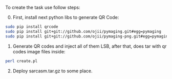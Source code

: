    To create the task use follow steps:

0. First, install next python libs to generate QR Code:
  ```bash
  sudo pip install qrcode
  sudo pip install git+git://github.com/ojii/pymaging.git#egg=pymaging
  sudo pip install git+git://github.com/ojii/pymaging-png.git#egg=pymaging-png
  ```
1. Generate QR codes and inject all of them LSB, after that, does tar with qr codes image files inside:
  ```bash
  perl create.pl
  ```

2. Deploy sarcasm.tar.gz to some place.
